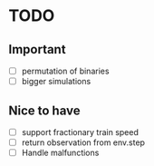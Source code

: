 # TODO

## Important
- [ ] permutation of binaries
- [ ] bigger simulations

## Nice to have
- [ ] support fractionary train speed
- [ ] return observation from env.step
- [ ] Handle malfunctions
